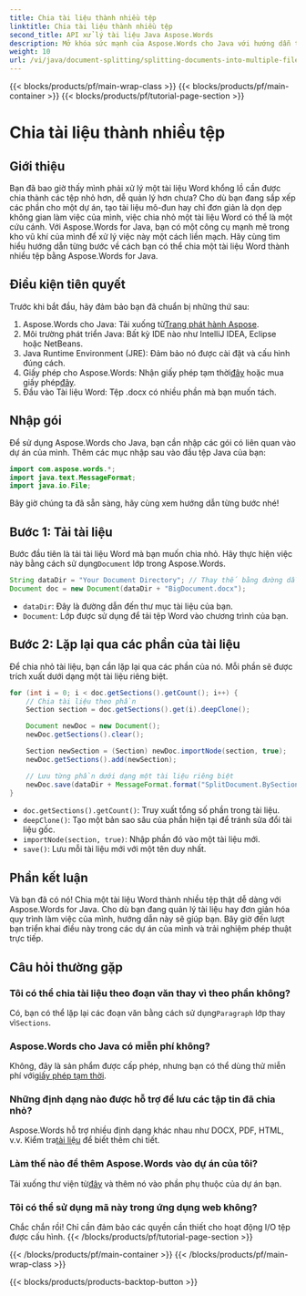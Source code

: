 ```yaml
---
title: Chia tài liệu thành nhiều tệp
linktitle: Chia tài liệu thành nhiều tệp
second_title: API xử lý tài liệu Java Aspose.Words
description: Mở khóa sức mạnh của Aspose.Words cho Java với hướng dẫn từng bước của chúng tôi về cách chia tài liệu thành nhiều tệp. Nhận thông tin chuyên sâu của chuyên gia và ví dụ về mã nguồn.
weight: 10
url: /vi/java/document-splitting/splitting-documents-into-multiple-files/
---
```


{{< blocks/products/pf/main-wrap-class >}}
{{< blocks/products/pf/main-container >}}
{{< blocks/products/pf/tutorial-page-section >}}

# Chia tài liệu thành nhiều tệp

## Giới thiệu

Bạn đã bao giờ thấy mình phải xử lý một tài liệu Word khổng lồ cần được chia thành các tệp nhỏ hơn, dễ quản lý hơn chưa? Cho dù bạn đang sắp xếp các phần cho một dự án, tạo tài liệu mô-đun hay chỉ đơn giản là dọn dẹp không gian làm việc của mình, việc chia nhỏ một tài liệu Word có thể là một cứu cánh. Với Aspose.Words for Java, bạn có một công cụ mạnh mẽ trong kho vũ khí của mình để xử lý việc này một cách liền mạch. Hãy cùng tìm hiểu hướng dẫn từng bước về cách bạn có thể chia một tài liệu Word thành nhiều tệp bằng Aspose.Words for Java.

## Điều kiện tiên quyết
Trước khi bắt đầu, hãy đảm bảo bạn đã chuẩn bị những thứ sau:

1.  Aspose.Words cho Java: Tải xuống từ[Trang phát hành Aspose](https://releases.aspose.com/words/java/).
2. Môi trường phát triển Java: Bất kỳ IDE nào như IntelliJ IDEA, Eclipse hoặc NetBeans.
3. Java Runtime Environment (JRE): Đảm bảo nó được cài đặt và cấu hình đúng cách.
4.  Giấy phép cho Aspose.Words: Nhận giấy phép tạm thời[đây](https://purchase.aspose.com/temporary-license/) hoặc mua giấy phép[đây](https://purchase.aspose.com/buy).
5. Đầu vào Tài liệu Word: Tệp .docx có nhiều phần mà bạn muốn tách.

## Nhập gói
Để sử dụng Aspose.Words cho Java, bạn cần nhập các gói có liên quan vào dự án của mình. Thêm các mục nhập sau vào đầu tệp Java của bạn:

```java
import com.aspose.words.*;
import java.text.MessageFormat;
import java.io.File;
```

Bây giờ chúng ta đã sẵn sàng, hãy cùng xem hướng dẫn từng bước nhé!

## Bước 1: Tải tài liệu
 Bước đầu tiên là tải tài liệu Word mà bạn muốn chia nhỏ. Hãy thực hiện việc này bằng cách sử dụng`Document` lớp trong Aspose.Words.

```java
String dataDir = "Your Document Directory"; // Thay thế bằng đường dẫn tệp của bạn
Document doc = new Document(dataDir + "BigDocument.docx");
```

- `dataDir`: Đây là đường dẫn đến thư mục tài liệu của bạn.
- `Document`: Lớp được sử dụng để tải tệp Word vào chương trình của bạn.

## Bước 2: Lặp lại qua các phần của tài liệu
Để chia nhỏ tài liệu, bạn cần lặp lại qua các phần của nó. Mỗi phần sẽ được trích xuất dưới dạng một tài liệu riêng biệt.

```java
for (int i = 0; i < doc.getSections().getCount(); i++) {
    // Chia tài liệu theo phần
    Section section = doc.getSections().get(i).deepClone();

    Document newDoc = new Document();
    newDoc.getSections().clear();

    Section newSection = (Section) newDoc.importNode(section, true);
    newDoc.getSections().add(newSection);

    // Lưu từng phần dưới dạng một tài liệu riêng biệt
    newDoc.save(dataDir + MessageFormat.format("SplitDocument.BySections_{0}.docx", i));
}
```

- `doc.getSections().getCount()`: Truy xuất tổng số phần trong tài liệu.
- `deepClone()`: Tạo một bản sao sâu của phần hiện tại để tránh sửa đổi tài liệu gốc.
- `importNode(section, true)`: Nhập phần đó vào một tài liệu mới.
- `save()`: Lưu mỗi tài liệu mới với một tên duy nhất.

## Phần kết luận
Và bạn đã có nó! Chia một tài liệu Word thành nhiều tệp thật dễ dàng với Aspose.Words for Java. Cho dù bạn đang quản lý tài liệu hay đơn giản hóa quy trình làm việc của mình, hướng dẫn này sẽ giúp bạn. Bây giờ đến lượt bạn triển khai điều này trong các dự án của mình và trải nghiệm phép thuật trực tiếp.

## Câu hỏi thường gặp

### Tôi có thể chia tài liệu theo đoạn văn thay vì theo phần không?
 Có, bạn có thể lặp lại các đoạn văn bằng cách sử dụng`Paragraph` lớp thay vì`Sections`.

### Aspose.Words cho Java có miễn phí không?
 Không, đây là sản phẩm được cấp phép, nhưng bạn có thể dùng thử miễn phí với[giấy phép tạm thời](https://purchase.aspose.com/temporary-license/).

### Những định dạng nào được hỗ trợ để lưu các tập tin đã chia nhỏ?
 Aspose.Words hỗ trợ nhiều định dạng khác nhau như DOCX, PDF, HTML, v.v. Kiểm tra[tài liệu](https://reference.aspose.com/words/java/) để biết thêm chi tiết.

### Làm thế nào để thêm Aspose.Words vào dự án của tôi?
 Tải xuống thư viện từ[đây](https://releases.aspose.com/words/java/) và thêm nó vào phần phụ thuộc của dự án bạn.

### Tôi có thể sử dụng mã này trong ứng dụng web không?
Chắc chắn rồi! Chỉ cần đảm bảo các quyền cần thiết cho hoạt động I/O tệp được cấu hình.
{{< /blocks/products/pf/tutorial-page-section >}}

{{< /blocks/products/pf/main-container >}}
{{< /blocks/products/pf/main-wrap-class >}}

{{< blocks/products/products-backtop-button >}}
